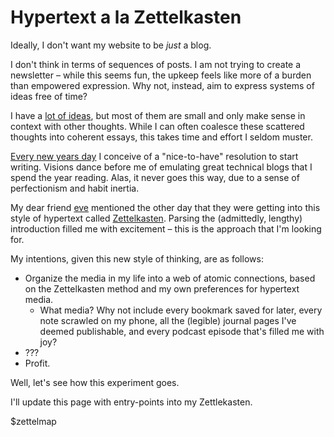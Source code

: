 
# Hypertext a la Zettelkasten

Ideally, I don't want my website to be _just_ a blog. 

I don't think in terms of sequences of posts. I am not 
trying to create a newsletter – while this seems fun, 
the upkeep feels like more of a burden than empowered expression. 
Why not, instead, aim to express systems of ideas free of time?

I have a [lot of ideas](ideas/), but most of them are small and 
only make sense in context with other thoughts. 
While I can often coalesce these scattered thoughts into 
coherent essays, this takes time and effort I seldom muster. 

[Every new years day](goals) I conceive of a "nice-to-have" resolution to start writing. 
Visions dance before me of emulating great technical blogs that I spend the year reading.
Alas, it never goes this way, due to a sense of perfectionism and habit inertia. 

My dear friend [eve](http://eatbigger.fish) mentioned the other day that they were getting into this 
style of hypertext called [Zettelkasten](https://zettelkasten.de/introduction/).
Parsing the (admittedly, lengthy) introduction filled me with excitement – this is
the approach that I'm looking for. 

My intentions, given this new style of thinking, are as follows: 
- Organize the media in my life into a web of atomic connections, based on the Zettelkasten method and my own preferences for hypertext media.
  - What media? Why not include every bookmark saved for later, every note scrawled on my phone, all the (legible) journal pages I've deemed publishable, and every podcast episode that's filled me with joy?
- ???
- Profit.

Well, let's see how this experiment goes.

I'll update this page with entry-points into my Zettlekasten.

$zettelmap